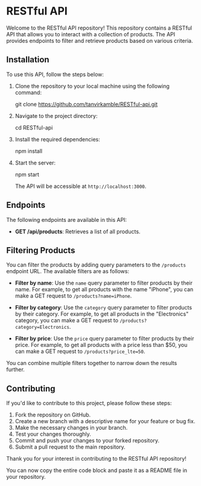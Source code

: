 # RESTful API

Welcome to the RESTful API repository! This repository contains a RESTful API that allows you to interact with a collection of products. The API provides endpoints to filter and retrieve products based on various criteria.

## Installation

To use this API, follow the steps below:

1. Clone the repository to your local machine using the following command:

   git clone https://github.com/tanvirkamble/RESTful-api.git

2. Navigate to the project directory:

   cd RESTful-api

3. Install the required dependencies:

   npm install

4. Start the server:

   npm start

   The API will be accessible at `http://localhost:3000`.

## Endpoints

The following endpoints are available in this API:

- **GET /api/products**: Retrieves a list of all products.

## Filtering Products

You can filter the products by adding query parameters to the `/products` endpoint URL. The available filters are as follows:

- **Filter by name**: Use the `name` query parameter to filter products by their name. For example, to get all products with the name "iPhone", you can make a GET request to `/products?name=iPhone`.

- **Filter by category**: Use the `category` query parameter to filter products by their category. For example, to get all products in the "Electronics" category, you can make a GET request to `/products?category=Electronics`.

- **Filter by price**: Use the `price` query parameter to filter products by their price. For example, to get all products with a price less than $50, you can make a GET request to `/products?price_lte=50`.

You can combine multiple filters together to narrow down the results further.

## Contributing

If you'd like to contribute to this project, please follow these steps:

1. Fork the repository on GitHub.
2. Create a new branch with a descriptive name for your feature or bug fix.
3. Make the necessary changes in your branch.
4. Test your changes thoroughly.
5. Commit and push your changes to your forked repository.
6. Submit a pull request to the main repository.

Thank you for your interest in contributing to the RESTful API repository!

You can now copy the entire code block and paste it as a README file in your repository.
